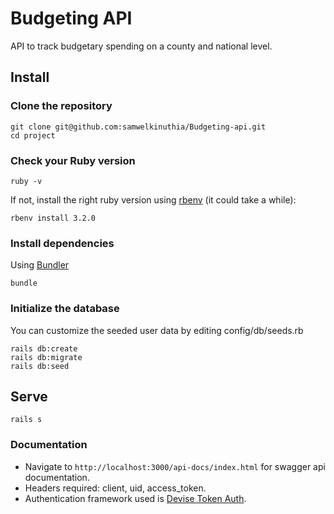 # Budgeting API

API to track budgetary spending on a county and national level.

## Install

### Clone the repository

```shell
git clone git@github.com:samwelkinuthia/Budgeting-api.git
cd project
```

### Check your Ruby version

```shell
ruby -v
```

If not, install the right ruby version using [rbenv](https://github.com/rbenv/rbenv) (it could take a while):

```shell
rbenv install 3.2.0
```

### Install dependencies

Using [Bundler](https://github.com/bundler/bundler)

```shell
bundle
```

### Initialize the database
You can customize the seeded user data by editing config/db/seeds.rb
```shell
rails db:create
rails db:migrate 
rails db:seed
```

## Serve

```shell
rails s
```

### Documentation
- Navigate to ```http://localhost:3000/api-docs/index.html``` for swagger api documentation.
- Headers required: client, uid, access_token.
- Authentication framework used is [Devise Token Auth](https://devise-token-auth.gitbook.io/devise-token-auth/).
